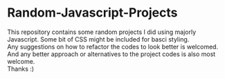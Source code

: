 # Random-Javascript-Projects
This repository contains some random projects I did using majorly Javascript. Some bit of CSS might be included for basci styling.<br>
Any suggestions on how to refactor the codes to look better is welcomed.<br>
And any better approach or alternatives to the project codes is also most welcome.<br>
Thanks :)
